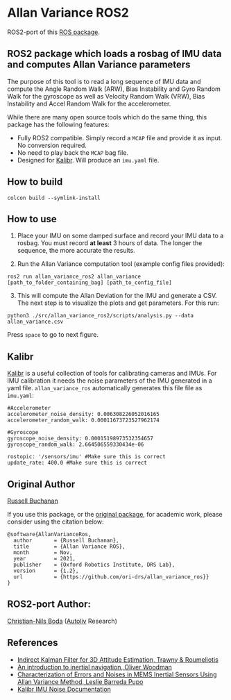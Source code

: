 # Allan Variance ROS2

ROS2-port of this [ROS package](https://github.com/ori-drs/allan_variance_ros).

## ROS2 package which loads a rosbag of IMU data and computes Allan Variance parameters
The purpose of this tool is to read a long sequence of IMU data and compute the Angle Random Walk (ARW), Bias Instability and Gyro Random Walk for the gyroscope as well as Velocity Random Walk (VRW), Bias Instability and Accel Random Walk for the accelerometer.

While there are many open source tools which do the same thing, this package has the following features:

- Fully ROS2 compatible. Simply record a `MCAP` file and provide it as input. No conversion required.
- No need to play back the `MCAP` bag file.
- Designed for [Kalibr](https://github.com/ethz-asl/kalibr). Will produce an `imu.yaml` file.

## How to build

`colcon build --symlink-install`

## How to use

1. Place your IMU on some damped surface and record your IMU data to a rosbag. You must record **at least** 3 hours of data. The longer the sequence, the more accurate the results.

2. Run the Allan Variance computation tool (example config files provided):

  ``ros2 run allan_variance_ros2 allan_variance [path_to_folder_containing_bag] [path_to_config_file]``

3. This will compute the Allan Deviation for the IMU and generate a CSV. The next step is to visualize the plots and get parameters. For this run:

  ``python3 ./src/allan_variance_ros2/scripts/analysis.py --data allan_variance.csv``

  Press `space` to go to next figure.

## Kalibr

[Kalibr](https://github.com/ethz-asl/kalibr) is a useful collection of tools for calibrating cameras and IMUs. For IMU calibration it needs the noise parameters of the IMU generated in a yaml file. `allan_variance_ros` automatically generates this file file as `imu.yaml`:

```
#Accelerometer
accelerometer_noise_density: 0.006308226052016165 
accelerometer_random_walk: 0.00011673723527962174 

#Gyroscope
gyroscope_noise_density: 0.00015198973532354657 
gyroscope_random_walk: 2.664506559330434e-06 

rostopic: '/sensors/imu' #Make sure this is correct
update_rate: 400.0 #Make sure this is correct

```

## Original Author

[Russell Buchanan](https://www.ripl-lab.com/)

If you use this package, or the [original package](https://github.com/ori-drs/allan_variance_ros), for academic work, please consider using the citation below:

```
@software{AllanVarianceRos,
  author       = {Russell Buchanan},
  title        = {Allan Variance ROS},
  month        = Nov,
  year         = 2021,
  publisher    = {Oxford Robotics Institute, DRS Lab},
  version      = {1.2},
  url          = {https://github.com/ori-drs/allan_variance_ros}}
}
```

## ROS2-port Author:

[Christian-Nils Boda](https://github.com/christian-nils) ([Autoliv](https://www.autoliv.com/) Research)

## References

- [Indirect Kalman Filter for 3D Attitude Estimation, Trawny & Roumeliotis](http://mars.cs.umn.edu/tr/reports/Trawny05b.pdf)
- [An introduction to inertial navigation, Oliver Woodman](https://www.cl.cam.ac.uk/techreports/UCAM-CL-TR-696.pdf) 
- [Characterization of Errors and Noises in MEMS Inertial Sensors Using Allan Variance Method, Leslie Barreda Pupo](https://upcommons.upc.edu/bitstream/handle/2117/103849/MScLeslieB.pdf?sequence=1&isAllowed=y)
- [Kalibr IMU Noise Documentation](https://github.com/ethz-asl/kalibr/wiki/IMU-Noise-Model)

